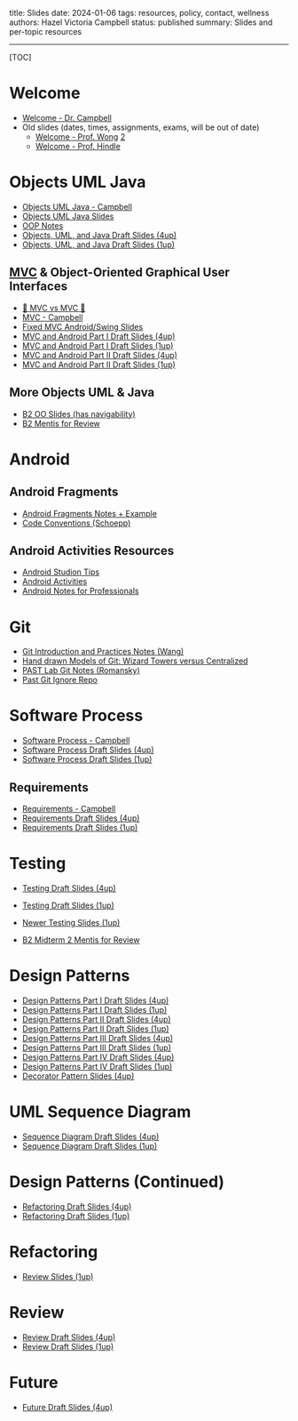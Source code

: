 title: Slides
date: 2024-01-06
tags: resources, policy, contact, wellness
authors: Hazel Victoria Campbell
status: published
summary: Slides and per-topic resources

---

[TOC]

# Welcome

* [Welcome - Dr. Campbell]({attach}slides/000welcome-campbell.pdf)
* Old slides (dates, times, assignments, exams, will be out of date)
    * [Welcome - Prof. Wong]({attach}slides/00_Welcome_Wong.pdf) [2]({attach}slides/00_Welcome_Wong2.pdf)
    * [Welcome - Prof. Hindle]({attach}slides/00_Welcome_Hindle.pdf)

# Objects UML Java

* [Objects UML Java - Campbell]({attach}slides/010oo-campbell.pdf)
* [Objects UML Java Slides]({attach}slides/02-OO.pdf)
* [OOP Notes]({attach}slides/OONotes.pdf)
* [Objects, UML, and Java Draft Slides (4up)]({attach}slides/02-OO.4up.pdf)
* [Objects, UML, and Java Draft Slides (1up)]({attach}slides/02-OO.pdf)

## <a id="mvc" href="#mvc">MVC</a> & Object-Oriented Graphical User Interfaces

* [🦾 MVC vs MVC 💪]({attach}slides/MVC2.pdf)
* [MVC - Campbell]({attach}slides/020mvc.pdf)
* [Fixed MVC Android/Swing Slides]({attach}slides/MVCAndroid.pdf)
* [MVC and Android Part I Draft Slides (4up)]({attach}slides/MVCAndroid4up.pdf)
* [MVC and Android Part I Draft Slides (1up)]({attach}slides/MVCAndroidPart1.pdf)
* [MVC and Android Part II Draft Slides (4up)]({attach}slides/MVCAndroid4up2.pdf)
* [MVC and Android Part II Draft Slides (1up)]({attach}slides/MVC_AP2DS.pdf)

## More Objects UML & Java

* [B2 OO Slides (has navigability)]({attach}slides/BOO.pdf)
* [B2 Mentis for Review]({attach}slides/MidRev.pdf)


# Android

## Android Fragments

* [Android Fragments Notes + Example]({attach}slides/Android_Fragments_Notes_Example.pdf)
* [Code Conventions (Schoepp)]({attach}slides/Code_Conventions_Schoepp.pdf)

## Android Activities Resources 

* [Android Studion Tips]({attach}slides/AST.pdf)
* [Android Activities]({attach}slides/AA.pdf)
* [Android Notes for Professionals]({attach}slides/ANP.pdf)

# Git

* [Git Introduction and Practices Notes (Wang)]({attach}slides/Git_Introduction_and_Practices.pdf)
* [Hand drawn Models of Git: Wizard Towers versus Centralized]({attach}slides/HDMofG.pdf)
* [PAST Lab Git Notes (Romansky)]({filename}/labs/past_notes.md)
* [Past Git Ignore Repo](https://github.com/github/gitignore)

# Software Process 

* [Software Process - Campbell]({attach}slides/030process-campbell.pdf)
* [Software Process Draft Slides (4up)]({attach}slides/SP.pdf)
* [Software Process Draft Slides (1up)]({attach}slides/SP2.pdf)

## Requirements

* [Requirements - Campbell]({attach}slides/040requirements-campbell.pdf)
* [Requirements Draft Slides (4up)]({attach}slides/SP05.pdf)
* [Requirements Draft Slides (1up)]({attach}slides/SP05_2.pdf)

# Testing 

* [Testing Draft Slides (4up)]({attach}slides/06_Testing_4up.pdf)
* [Testing Draft Slides (1up)]({attach}slides/06_Testing.pdf)
* [Newer Testing Slides (1up)]({attach}slides/06-Testing.pdf)

* [B2 Midterm 2 Mentis for Review]({attach}slides/301_Midterm2Review.pdf)

# Design Patterns

* [Design Patterns Part I Draft Slides (4up)]({attach}slides/07-Patterns-01.4up.pdf)
* [Design Patterns Part I Draft Slides (1up)]({attach}slides/07-Patterns-01.pdf)
* [Design Patterns Part II Draft Slides (4up)]({attach}slides/07-Patterns-02.4up.pdf)
* [Design Patterns Part II Draft Slides (1up)]({attach}slides/07-Patterns-02.pdf)
* [Design Patterns Part III Draft Slides (4up)]({attach}slides/07-Patterns-03.4up.pdf)
* [Design Patterns Part III Draft Slides (1up)]({attach}slides/07-Patterns-03.pdf)
* [Design Patterns Part IV Draft Slides (4up)]({attach}slides/07-Patterns-04.4up.pdf)
* [Design Patterns Part IV Draft Slides (1up)]({attach}slides/07-Patterns-04.pdf)
* [Decorator Pattern Slides (4up)]({attach}slides/decorator-pattern-talk.pdf)


# UML Sequence Diagram

* [Sequence Diagram Draft Slides (4up)]({attach}slides/Sequence_Diagram_4up.pdf)
* [Sequence Diagram Draft Slides (1up)]({attach}slides/Sequence_Diagram_1up.pdf)

# Design Patterns (Continued)

* [Refactoring Draft Slides (4up)]({attach}slides/08-Refactoring_4up.pdf)
* [Refactoring Draft Slides (1up)]({attach}slides/08-Refactoring.pdf)

# Refactoring 

* [Review Slides (1up)]({attach}slides/10_Review.pdf)

# Review

* [Review Draft Slides (4up)]({attach}slides/10-Review.4up.pdf)
* [Review Draft Slides (1up)]({attach}slides/10-Review.pdf)

# Future

* [Future Draft Slides (4up)]({attach}slides/12-Future.4up.pdf)